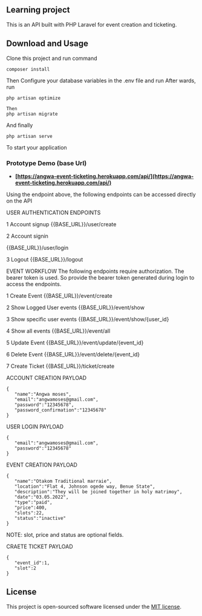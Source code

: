 
## Learning project
This is an API built with PHP Laravel for event creation and ticketing.
## Download and Usage

Clone this project and run command

```
composer install
```

Then  Configure your database variables in the .env file and run
After wards, run 
```
php artisan optimize
```
```
Then
php artisan migrate

```
And  finally
```
php artisan serve
```
To start your application
### Prototype Demo (base Url)

- **[https://angwa-event-ticketing.herokuapp.com/api/](https://angwa-event-ticketing.herokuapp.com/api/)**

Using the endpoint above, the following endpoints can be accessed directly on the API

USER AUTHENTICATION ENDPOINTS

1
Account signup
{{BASE_URL}}/user/create

2
Account signin

{{BASE_URL}}/user/login

3
Logout
{{BASE_URL}}/logout



EVENT WORKFLOW
The following endpoints require authorization. The bearer token is used. So provide the bearer token generated during login to access the endpoints.


1
Create Event
{{BASE_URL}}/event/create

2
Show Logged User events
{{BASE_URL}}/event/show

3
Show specific user events
{{BASE_URL}}/event/show/{user_id}

4
Show all events
{{BASE_URL}}/event/all

5
Update Event
{{BASE_URL}}/event/update/{event_id}

6
Delete Event
{{BASE_URL}}/event/delete/{event_id}

7
Create Ticket
{{BASE_URL}}/ticket/create


ACCOUNT CREATION PAYLOAD
```
{
   "name":"Angwa moses",
   "email":"angwamoses@gmail.com",
   "password":"12345678",
   "password_confirmation":"12345678"
}
```
USER LOGIN PAYLOAD
```
{
   "email":"angwamoses@gmail.com",
   "password":"12345678"
}
```

EVENT CREATION PAYLOAD

```
{
   "name":"Otakom Traditional marraie",
   "location":"Flat 4, Johnson ogede way, Benue State",
   "description":"They will be joined together in holy matrimoy",
   "date":"03.05.2022",
   "type":"paid",
   "price":400,
   "slots":22,
   "status":"inactive"
}
```
 
NOTE: slot, price  and status are optional fields.
 
CRAETE TICKET PAYLOAD
```
{
   "event_id":1,
   "slot":2
}
```
 

## License

This project is open-sourced software licensed under the [MIT license](https://opensource.org/licenses/MIT).

